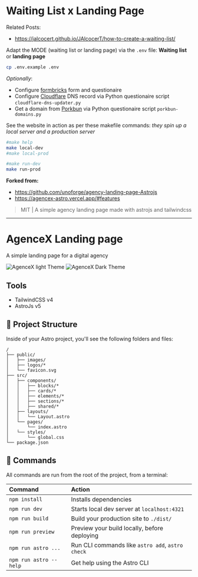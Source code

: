 # Waiting List x Landing Page

Related Posts:

* https://jalcocert.github.io/JAlcocerT/how-to-create-a-waiting-list/

Adapt the MODE (waiting list or landing page) via the `.env` file: **Waiting list** or **landing page**

```sh
cp .env.example .env
```

*Optionally*:

* Configure [formbricks](https://formbricks.com/) form and questionaire
* Configure [Cloudflare](https://cloudflare.com/) DNS record via Python questionaire script `cloudflare-dns-updater.py`
* Get a domain from [Porkbun](https://porkbun.com/) via Python questionaire script `porkbun-domains.py`

See the website in action as per these makefile commands: *they spin up a local server and a production server*

```sh
#make help
make local-dev
#make local-prod

#make run-dev
make run-prod
```


**Forked from:**

* https://github.com/unoforge/agency-landing-page-Astrojs
* https://agencex-astro.vercel.app/#features

> MIT | A simple agency landing page made with astrojs and tailwindcss




---

<h1>AgenceX Landing page</h1>

A simple landing page for a digital agency

![AgenceX light Theme](./screens/demoLight.webp)
![AgenceX Dark Theme](./screens/demoDark.webp)


## Tools
- TailwindCSS v4
- AstroJs v5


## 🚀 Project Structure

Inside of your Astro project, you'll see the following folders and files:

```
/
├── public/
│   ├── images/
│   ├── logos/*
│   └── favicon.svg
├── src/
│   ├── components/
│   │   ├── blocks/*
│   │   ├── cards/*
│   │   ├── elements/*
│   │   ├── sections/*
│   │   ├── shared/*
│   ├── layouts/
│   │   └── Layout.astro
│   └── pages/
│       └── index.astro
│   └── styles/
│       └── global.css
└── package.json
```


## 🧞 Commands

All commands are run from the root of the project, from a terminal:

| Command                | Action                                           |
| :--------------------- | :----------------------------------------------- |
| `npm install`          | Installs dependencies                            |
| `npm run dev`          | Starts local dev server at `localhost:4321`      |
| `npm run build`        | Build your production site to `./dist/`          |
| `npm run preview`      | Preview your build locally, before deploying     |
| `npm run astro ...`    | Run CLI commands like `astro add`, `astro check` |
| `npm run astro --help` | Get help using the Astro CLI                     |


